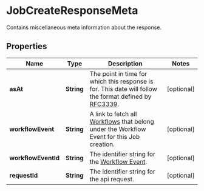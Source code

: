 

# JobCreateResponseMeta

Contains miscellaneous meta information about the response.

## Properties

| Name | Type | Description | Notes |
|------------ | ------------- | ------------- | -------------|
|**asAt** | **String** | The point in time for which this response is for. This date will follow the format defined by [RFC3339](https://tools.ietf.org/html/rfc3339#section-5.6). |  [optional] |
|**workflowEvent** | **String** | A link to fetch all [Workflows](https://developers.intellihr.io/docs/v1/) that belong under the Workflow Event for this Job creation. |  [optional] |
|**workflowEventId** | **String** | The identifier string for the [Workflow Event](https://developers.intellihr.io/docs/v1/). |  [optional] |
|**requestId** | **String** | The identifier string for the api request. |  [optional] |



